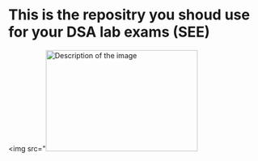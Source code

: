 # This is the repositry you shoud use for your DSA lab exams (SEE)
<img src="<img src="path/to/image.jpg" alt="Description of the image" width="300" height="200">


